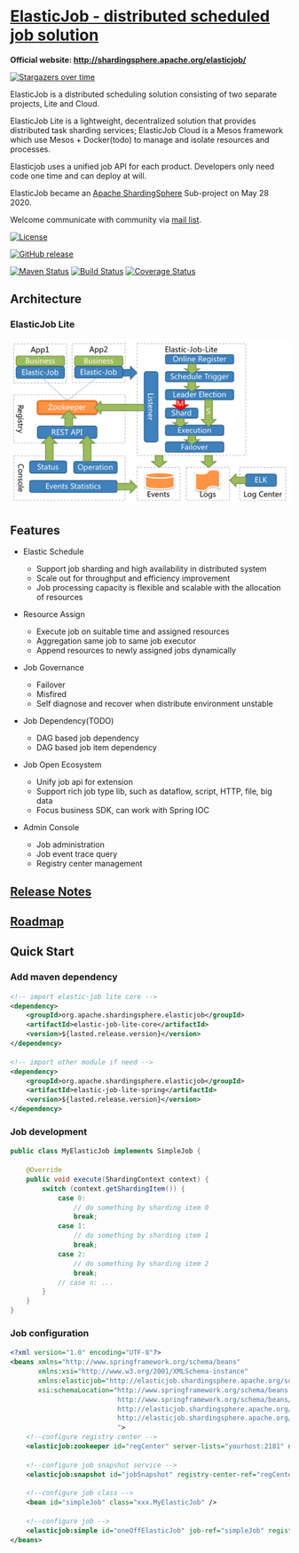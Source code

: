 # [ElasticJob - distributed scheduled job solution](http://shardingsphere.apache.org/elasticjob/)

**Official website: http://shardingsphere.apache.org/elasticjob/**

[![Stargazers over time](https://starchart.cc/apache/shardingsphere-elasticjob-lite.svg)](https://starchart.cc/apache/shardingsphere-elasticjob-lite)

ElasticJob is a distributed scheduling solution consisting of two separate projects, Lite and Cloud.

ElasticJob Lite is a lightweight, decentralized solution that provides distributed task sharding services;
ElasticJob Cloud is a Mesos framework which use Mesos + Docker(todo) to manage and isolate resources and processes.

Elasticjob uses a unified job API for each product. 
Developers only need code one time and can deploy at will.

ElasticJob became an [Apache ShardingSphere](https://shardingsphere.apache.org/) Sub-project on May 28 2020.

Welcome communicate with community via [mail list](mailto:dev@shardingsphere.apache.org).

[![License](https://img.shields.io/badge/license-Apache%202-4EB1BA.svg)](https://www.apache.org/licenses/LICENSE-2.0.html)

[![GitHub release](https://img.shields.io/github/release/apache/shardingsphere-elasticjob-lite.svg)](https://github.com/apache/shardingsphere-elasticjob-lite/releases)

[![Maven Status](https://maven-badges.herokuapp.com/maven-central/com.dangdang/elastic-job/badge.svg)](https://maven-badges.herokuapp.com/maven-central/com.dangdang/elastic-job)
[![Build Status](https://secure.travis-ci.org/apache/shardingsphere-elasticjob-lite.png?branch=master)](https://travis-ci.org/apache/shardingsphere-elasticjob-lite)
[![Coverage Status](https://coveralls.io/repos/elasticjob/elastic-job/badge.svg?branch=master&service=github)](https://coveralls.io/github/elasticjob/elastic-job?branch=master)

## Architecture

### ElasticJob Lite

![ElasticJob Lite Architecture](docs/static/img/architecture/elastic_job_lite.png)

## Features

- Elastic Schedule
  - Support job sharding and high availability in distributed system
  - Scale out for throughput and efficiency improvement
  - Job processing capacity is flexible and scalable with the allocation of resources

- Resource Assign
  - Execute job on suitable time and assigned resources
  - Aggregation same job to same job executor
  - Append resources to newly assigned jobs dynamically

- Job Governance
  - Failover
  - Misfired
  - Self diagnose and recover when distribute environment unstable

- Job Dependency(TODO)
  - DAG based job dependency
  - DAG based job item dependency

- Job Open Ecosystem
  - Unify job api for extension
  - Support rich job type lib, such as dataflow, script, HTTP, file, big data
  - Focus business SDK, can work with Spring IOC

- Admin Console
  - Job administration
  - Job event trace query
  - Registry center management

## [Release Notes](https://github.com/elasticjob/elastic-job/releases)

## [Roadmap](ROADMAP.md)

## Quick Start

### Add maven dependency

```xml
<!-- import elastic-job lite core -->
<dependency>
    <groupId>org.apache.shardingsphere.elasticjob</groupId>
    <artifactId>elastic-job-lite-core</artifactId>
    <version>${lasted.release.version}</version>
</dependency>

<!-- import other module if need -->
<dependency>
    <groupId>org.apache.shardingsphere.elasticjob</groupId>
    <artifactId>elastic-job-lite-spring</artifactId>
    <version>${lasted.release.version}</version>
</dependency>
```
### Job development

```java
public class MyElasticJob implements SimpleJob {
    
    @Override
    public void execute(ShardingContext context) {
        switch (context.getShardingItem()) {
            case 0: 
                // do something by sharding item 0
                break;
            case 1: 
                // do something by sharding item 1
                break;
            case 2: 
                // do something by sharding item 2
                break;
            // case n: ...
        }
    }
}
```

### Job configuration

```xml
<?xml version="1.0" encoding="UTF-8"?>
<beans xmlns="http://www.springframework.org/schema/beans"
       xmlns:xsi="http://www.w3.org/2001/XMLSchema-instance"
       xmlns:elasticjob="http://elasticjob.shardingsphere.apache.org/schema/elasticjob"
       xsi:schemaLocation="http://www.springframework.org/schema/beans
                           http://www.springframework.org/schema/beans/spring-beans.xsd
                           http://elasticjob.shardingsphere.apache.org/schema/elasticjob
                           http://elasticjob.shardingsphere.apache.org/schema/elasticjob/elasticjob.xsd
                           ">
    <!--configure registry center -->
    <elasticjob:zookeeper id="regCenter" server-lists="yourhost:2181" namespace="elastic-job" base-sleep-time-milliseconds="1000" max-sleep-time-milliseconds="3000" max-retries="3" />

    <!--configure job snapshot service -->
    <elasticjob:snapshot id="jobSnapshot" registry-center-ref="regCenter" dump-port="9999"/>
    
    <!--configure job class -->
    <bean id="simpleJob" class="xxx.MyElasticJob" />
    
    <!--configure job -->
    <elasticjob:simple id="oneOffElasticJob" job-ref="simpleJob" registry-center-ref="regCenter" cron="0/10 * * * * ?"   sharding-total-count="3" sharding-item-parameters="0=A,1=B,2=C" />
</beans>
```
